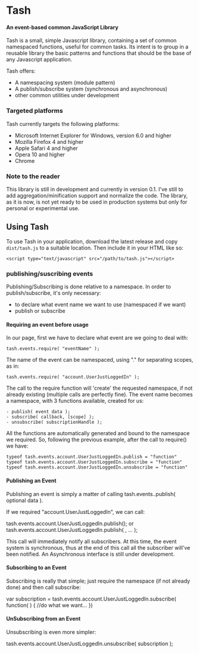 Tash
=========

#### An event-based common JavaScript Library ####

Tash is a small, simple Javascript library, containing a set of common namespaced 
functions, useful for common tasks. Its intent is to group in a reusable library
the basic patterns and functions that should be the base of any Javascript application.

Tash offers:

* A namespacing system (module pattern)
* A publish/subscribe system (synchronous and asynchronous)
* other common utilities under development

### Targeted platforms ###

Tash currently targets the following platforms:

* Microsoft Internet Explorer for Windows, version 6.0 and higher
* Mozilla Firefox 4 and higher
* Apple Safari 4 and higher
* Opera 10 and higher
* Chrome

### Note to the reader ###

This library is still in development and currently in version 0.1.
I've still to add aggregation/minification support and normalize the code. 
The library, as it is now, is not yet ready to be used in production systems but only for personal or experimental use.

Using Tash
---------------

To use Tash in your application, download the latest release 
and copy 
`dist/tash.js` to a suitable location. Then include it in your HTML
like so:

    <script type="text/javascript" src="/path/to/tash.js"></script>

### publishing/suscribing events ###

Publishing/Subscribing is done relative to a namespace.
In order to publish/subscribe, it's only necessary:
- to declare what event name we want to use (namespaced if we want)
- publish or subscribe

#### Requiring an event before usage ####

In our page, first we have to declare what event are we going to deal with:

    tash.events.require( "eventName" );

The name of the event can be namespaced, using "." for separating scopes, as in:

    tash.events.require( "account.UserJustLoggedIn" );

The call to the require function will 'create' the requested namespace, if not already existing (multiple calls are perfectly fine). The event name becomes a namespace, with 3 functions available, created for us:

    - publish( event data );
    - subscribe( callback, [scope] );
    - unsubscribe( subscriptionHandle );

All the functions are automatically generated and bound to the namespace we required. So, following the previous example, after the call to require() we have:

    typeof tash.events.account.UserJustLoggedIn.publish = "function"
    typeof tash.events.account.UserJustLoggedIn.subscribe = "function"
    typeof tash.events.account.UserJustLoggedIn.unsubscribe = "function"


#### Publishing an Event ####

Publishing an event is simply a matter of calling tash.events.<namespace passed in in the require>.publish( optional data ).

If we required "account.UserJustLoggedIn", we can call:

  tash.events.account.UserJustLoggedIn.publish();
or
  tash.events.account.UserJustLoggedIn.publish( <whatever data we want to pass>, ... );

This call will immediately notify all subscribers. At this time, the event system is synchronous, thus at the end of this call all the subscriber will've been notified.
An Asynchronous interface is still under development.


#### Subscribing to an Event ####

Subscribing is really that simple; just require the namespace (if not already done) and then call subscribe:

  var subscription = tash.events.account.UserJustLoggedIn.subscribe( function( <same arguments passed to publish> ) { 
	//do what we want...
  })

#### UnSubscribing from an Event ####

Unsubscribing is even more simpler:

  tash.events.account.UserJustLoggedIn.unsubscribe( subscription );
